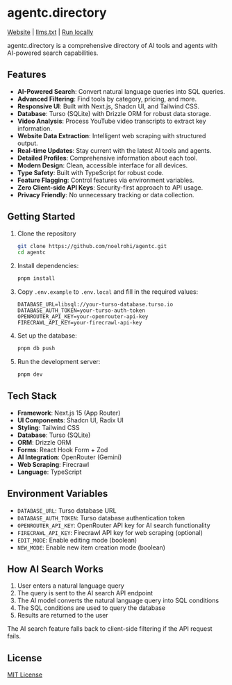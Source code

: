 # agentc.directory

[Website](https://agentc.directory) | [llms.txt](https://agentc.directory/llms.txt) | [Run locally](#getting-started)

agentc.directory is a comprehensive directory of AI tools and agents with AI-powered search capabilities.

## Features

- **AI-Powered Search**: Convert natural language queries into SQL queries.
- **Advanced Filtering**: Find tools by category, pricing, and more.
- **Responsive UI**: Built with Next.js, Shadcn UI, and Tailwind CSS.
- **Database**: Turso (SQLite) with Drizzle ORM for robust data storage.
- **Video Analysis**: Process YouTube video transcripts to extract key information.
- **Website Data Extraction**: Intelligent web scraping with structured output.
- **Real-time Updates**: Stay current with the latest AI tools and agents.
- **Detailed Profiles**: Comprehensive information about each tool.
- **Modern Design**: Clean, accessible interface for all devices.
- **Type Safety**: Built with TypeScript for robust code.
- **Feature Flagging**: Control features via environment variables.
- **Zero Client-side API Keys**: Security-first approach to API usage.
- **Privacy Friendly**: No unnecessary tracking or data collection.

## Getting Started

1. Clone the repository
   ```bash
   git clone https://github.com/noelrohi/agentc.git
   cd agentc
   ```

2. Install dependencies:
   ```bash
   pnpm install
   ```

3. Copy `.env.example` to `.env.local` and fill in the required values:
   ```
   DATABASE_URL=libsql://your-turso-database.turso.io
   DATABASE_AUTH_TOKEN=your-turso-auth-token
   OPENROUTER_API_KEY=your-openrouter-api-key
   FIRECRAWL_API_KEY=your-firecrawl-api-key
   ```

4. Set up the database:
   ```bash
   pnpm db push
   ```

5. Run the development server:
   ```bash
   pnpm dev
   ```

## Tech Stack

- **Framework**: Next.js 15 (App Router)
- **UI Components**: Shadcn UI, Radix UI
- **Styling**: Tailwind CSS
- **Database**: Turso (SQLite)
- **ORM**: Drizzle ORM
- **Forms**: React Hook Form + Zod
- **AI Integration**: OpenRouter (Gemini)
- **Web Scraping**: Firecrawl
- **Language**: TypeScript

## Environment Variables

- `DATABASE_URL`: Turso database URL
- `DATABASE_AUTH_TOKEN`: Turso database authentication token
- `OPENROUTER_API_KEY`: OpenRouter API key for AI search functionality
- `FIRECRAWL_API_KEY`: Firecrawl API key for web scraping (optional)
- `EDIT_MODE`: Enable editing mode (boolean)
- `NEW_MODE`: Enable new item creation mode (boolean)

## How AI Search Works

1. User enters a natural language query
2. The query is sent to the AI search API endpoint
3. The AI model converts the natural language query into SQL conditions
4. The SQL conditions are used to query the database
5. Results are returned to the user

The AI search feature falls back to client-side filtering if the API request fails.

## License

[MIT License](LICENSE)
